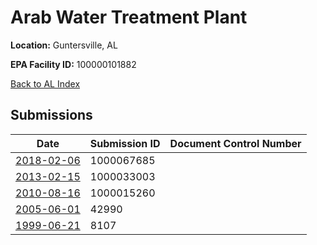 # Arab Water Treatment Plant

**Location:** Guntersville, AL

**EPA Facility ID:** 100000101882

[Back to AL Index](../../index.md)

## Submissions

| Date | Submission ID | Document Control Number |
|------|--------------|-------------------------|
| [2018-02-06](submissions/1000067685.md) | 1000067685 |  |
| [2013-02-15](submissions/1000033003.md) | 1000033003 |  |
| [2010-08-16](submissions/1000015260.md) | 1000015260 |  |
| [2005-06-01](submissions/42990.md) | 42990 |  |
| [1999-06-21](submissions/8107.md) | 8107 |  |
